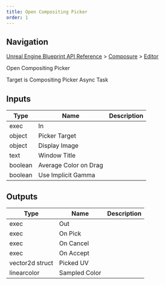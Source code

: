 ```yaml
---
title: Open Compositing Picker
order: 1
---
```

## Navigation

[Unreal Engine Blueprint API Reference](https://dev.epicgames.com/documentation/en-us/unreal-engine/BlueprintAPI) > [Composure](https://dev.epicgames.com/documentation/en-us/unreal-engine/BlueprintAPI/Composure) > [Editor](https://dev.epicgames.com/documentation/en-us/unreal-engine/BlueprintAPI/Composure/Editor)

Open Compositing Picker

Target is Compositing Picker Async Task

## Inputs

| Type | Name | Description |
| --- | --- | --- |
| exec | In |  |
| object | Picker Target |  |
| object | Display Image |  |
| text | Window Title |  |
| boolean | Average Color on Drag |  |
| boolean | Use Implicit Gamma |  |

## Outputs

| Type | Name | Description |
| --- | --- | --- |
| exec | Out |  |
| exec | On Pick |  |
| exec | On Cancel |  |
| exec | On Accept |  |
| vector2d struct | Picked UV |  |
| linearcolor | Sampled Color |  |
